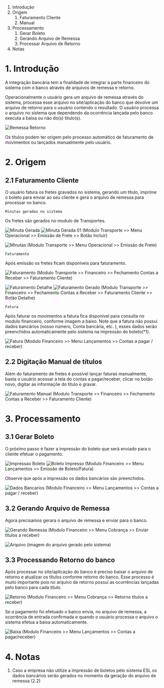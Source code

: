 <!-- TITLE: Integração Bancária Receber (COBRANÇA)-->
<!-- SUBTITLE: Integração Bancária a Pagar -->

1. Introdução
2. Origem
	1. Faturamento Cliente
	2. Manual
3. Processamento
	1. Gerar Boleto
	2. Gerando Arquivo de Remessa
	3. Processar Arquivo de Retorno
4. Notas
# 1. Introdução
A integração bancária tem a finalidade de integrar a parte financeiro do sistema com o banco através de arquivos de remessa e retorno.

Operacionalmente o usuário gera um arquivo de remessa através do sistema, processa esse arquivo no site/aplicação do banco que devolve um arquivo de retorno para o usuário contendo o resultado. 
O usuário processa o arquivo no sistema que dependendo da ocorrência lançada pelo banco executa a baixa ou não do(s) titulo(s).

![Remessa Retorno](/uploads/remessa-retorno.png "Remessa Retorno")

Os títulos podem ter origem pelo processo automático de faturamento de movimentos ou lançados manualmente pelo usuário.

# 2. Origem
## 2.1 Faturamento Cliente
O usuário fatura os fretes gravados no sistema, gerando um título, imprime o boleto para enviar ao seu cliente e gera o arquivo de remessa para processar no banco.

	Minutas geradas no sistema

Os fretes são gerados no modulo de Transportes.

![Minuta Gerada](/uploads/minuta-gerada.jpg "Minuta Gerada") ![Minuta Gerada 01](/uploads/minuta-gerada-01.jpg "Minuta Gerada 01")
(Modulo Transporte >> Menu Operacional >> Emissão de Frete >> Botão Incluir)

![Minutas](/uploads/minutas.jpg "Minutas")
(Modulo Transporte >> Menu Operacional >> Emissão de Frete)


	Faturamento

Após emissão os fretes ficam disponíveis para faturamento.

![Faturamento](/uploads/faturamento.jpg "Faturamento")
(Modulo Transporte >> Financeiro >> Fechamento Contas a Receber >> Faturamento Cliente)

![Faturamento Detalhe](/uploads/faturamento-detalhe.jpg "Faturamento Detalhe")
![Faturamento Gerado](/uploads/faturamento-gerado.jpg "Faturamento Gerado")
(Modulo Transporte >> Financeiro >> Fechamento Contas a Receber >> Faturamento Cliente >> Botão Detalhe)

	Fatura
Após faturar os movimentos a fatura fica disponível para consulta no modulo financeiro, conforme imagem a baixo.
Note que a fatura não possui dados bancários (nosso número, Conta bancária, etc. ), esses dados serão preenchidos automaticamente pelo sistema na impressão do boleto(*1).

![Fatura](/uploads/fatura.jpg "Fatura")
(Modulo Financeiro >> Menu Lançamentos >> Contas a pagar / receber)

## 2.2 Digitação Manual de títulos

Além do faturamento de fretes é possível lançar faturas manualmente, basta o usuário acessar a tela do contas a pagar/receber, clicar no botão novo, digitar as informaçõe do título e gravar.

![Faturamento Manual](/uploads/faturamento-manual.jpg "Faturamento Manual")
(Modulo Transporte >> Financeiro >> Fechamento Contas a Receber >> Faturamento Cliente)
# 3. Processamento

## 3.1 Gerar Boleto

O próximo passo é fazer a impressão do boleto que será enviado para o cliente efetuar o pagamento.

![Impressao Boleto](/uploads/impressao-boleto.jpg "Impressao Boleto")
![Boleto Impresso](/uploads/boleto-impresso.jpg "Boleto Impresso")
(Modulo Financeiro >> Menu Lançamentos >> Emissão de Boleto/Fatura)

Observe que após a impressão os dados bancários são preenchidos.

![Dados Bancarios](/uploads/dados-bancarios.jpg "Dados Bancarios")
(Modulo Financeiro >> Menu Lançamentos >> Contas a pagar / receber)

## 3.2 Gerando Arquivo de Remessa

Agora precisamos gerara o arquivo de remessa e enviar para o banco.

![Gerando Remessa](/uploads/gerando-remessa.jpg "Gerando Remessa")
(Modulo Financeiro >> Menu Cobrança >> Enviar títulos a receber)

![Arquivo](/uploads/arquivo.jpg "Arquivo")
(imagem do arquivo gerado pelo sistema)

	
## 3.3 Processando Retorno do banco

Após processar no site/aplicação do banco é preciso baixar o arquivo de retorno e atualizar os títulos conforme retorno do banco.
Esse processo é muito importante pois no arquivo de retorno possui as ocorrências lançadas pelo banco para cada título.

![Retorno](/uploads/retorno.jpg "Retorno")
(Modulo Financeiro >> Menu Cobrança >> Retorno títulos a receber)

Se a pagamento foi efetuado o banco envia, no arquivo de remessa, a ocorrência de entrada confirmada e quando o usuário processa o arquivo o sistema efetua a baixa automaticamente.

![Baixa](/uploads/baixa.jpg "Baixa")
(Modulo Financeiro >> Menu Lançamentos >> Contas a pagar/receber)

# 4. Notas
1. Caso a empresa não  utilize a impressão de boletos pelo sistema ESL os dados bancários serão gerados no momento da geração do arquivo de remessa (2.2)

